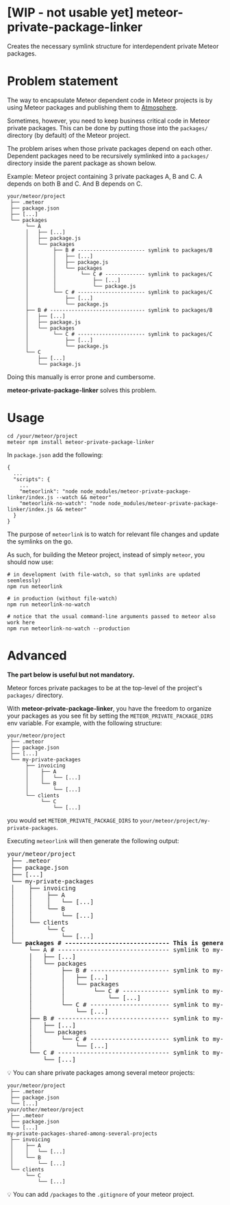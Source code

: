 # [WIP - not usable yet] meteor-private-package-linker
Creates the necessary symlink structure for interdependent private Meteor packages.

# Problem statement
The way to encapsulate Meteor dependent code in Meteor projects is by using Meteor packages and publishing them to [Atmosphere](https://atmospherejs.com/).

Sometimes, however, you need to keep business critical code in Meteor private packages. This can be done by putting those into the ```packages/``` directory (by default) of the Meteor project.

The problem arises when those private packages depend on each other. Dependent packages need to be recursively symlinked into a ```packages/``` directory inside the parent package as shown below.

Example: Meteor project containing 3 private packages A, B and C. A depends on both B and C. And B depends on C.
```
your/meteor/project
 ├── .meteor
 ├── package.json
 ├── [...]
 └── packages
      └── A
      │   ├── [...]
      │   ├── package.js
      │   └── packages
      │        ├── B # ---------------------- symlink to packages/B
      │        │   ├── [...]
      │        │   ├── package.js
      │        │   └── packages
      │        │        └── C # ------------- symlink to packages/C
      │        │            ├── [...]
      │        │            └── package.js
      │        └── C # ---------------------- symlink to packages/C
      │            ├── [...]
      │            └── package.js
      ├── B # ------------------------------- symlink to packages/B
      │   ├── [...]
      │   ├── package.js
      │   └── packages
      │        └── C # ---------------------- symlink to packages/C
      │            ├── [...]
      │            └── package.js
      └── C
          ├── [...]
          └── package.js
```

Doing this manually is error prone and cumbersome.

**meteor-private-package-linker** solves this problem.

# Usage
```
cd /your/meteor/project
meteor npm install meteor-private-package-linker
```
In ```package.json``` add the following:
```
{
  ...
  "scripts": {
    ...
    "meteorlink": "node node_modules/meteor-private-package-linker/index.js --watch && meteor"
    "meteorlink-no-watch": "node node_modules/meteor-private-package-linker/index.js && meteor"
  }
}
```
The purpose of ```meteorlink``` is to watch for relevant file changes and update the symlinks on the go.

As such, for building the Meteor project, instead of simply ```meteor```, you should now use:
```
# in development (with file-watch, so that symlinks are updated seemlessly)
npm run meteorlink

# in production (without file-watch)
npm run meteorlink-no-watch

# notice that the usual command-line arguments passed to meteor also work here
npm run meteorlink-no-watch --production
```

# Advanced
**The part below is useful but not mandatory.**

Meteor forces private packages to be at the top-level of the project's ```packages/``` directory.

With **meteor-private-package-linker**, you have the freedom to organize your packages as you see fit by setting the ```METEOR_PRIVATE_PACKAGE_DIRS``` env variable. For example, with the following structure:
```
your/meteor/project
 ├── .meteor
 ├── package.json
 ├── [...]
 └── my-private-packages
      ├── invoicing
      │    ├── A
      │    │   └── [...]
      │    └── B
      │        └── [...]  
      └── clients
           └── C
               └── [...]
```
you would set ```METEOR_PRIVATE_PACKAGE_DIRS``` to ```your/meteor/project/my-private-packages```.

Executing ```meteorlink``` will then generate the following output:
<pre>
your/meteor/project
 ├── .meteor
 ├── package.json
 ├── [...]
 └── my-private-packages
 │    ├── invoicing
 │    │    ├── A
 │    │    │   └── [...]
 │    │    └── B
 │    │        └── [...]  
 │    └── clients
 │         └── C
 │             └── [...]
 └── <b>packages # ----------------------------- This is generated by meteorlink and used by meteor's build process</b>
      └── A # ------------------------------- symlink to my-private-packages/invoicing/A
      │   ├── [...]
      │   └── packages
      │        ├── B # ---------------------- symlink to my-private-packages/invoicing/B
      │        │   ├── [...]
      │        │   └── packages
      │        │        └── C # ------------- symlink to my-private-packages/clients/C
      │        │            └── [...]
      │        └── C # ---------------------- symlink to my-private-packages/clients/C
      │            └── [...]
      ├── B # ------------------------------- symlink to my-private-packages/invoicing/B
      │   ├── [...]
      │   └── packages
      │        └── C # ---------------------- symlink to my-private-packages/clients/C
      │            └── [...]
      └── C # ------------------------------- symlink to my-private-packages/clients/C
          └── [...] 
</pre>
:bulb: You can share private packages among several meteor projects:
```
your/meteor/project
 ├── .meteor
 ├── package.json
 └── [...]
your/other/meteor/project
 ├── .meteor
 ├── package.json
 └── [...]
my-private-packages-shared-among-several-projects
 ├── invoicing
 │    ├── A
 │    │   └── [...]
 │    └── B
 │        └── [...]  
 └── clients
      └── C
          └── [...]
```
:bulb: You can add ```/packages``` to the ```.gitignore``` of your meteor project.
